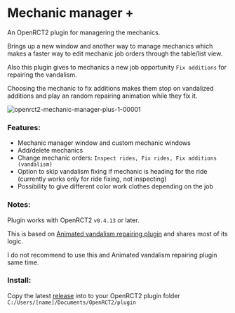 # Mechanic manager +

An OpenRCT2 plugin for managering the mechanics.

Brings up a new window and another way to manage mechanics which makes a faster way to edit mechanic job orders through the table/list view. 

Also this plugin gives to mechanics a new job opportunity `Fix additions` for repairing the vandalism.

Choosing the mechanic to fix additions makes them stop on vandalized additions and play an random repairing animation while they fix it.

![openrct2-mechanic-manager-plus-1-00001](https://github.com/user-attachments/assets/6f3c5c5d-51ae-48e7-b07d-2f084ad0a8f7)

### Features:
- Mechanic manager window and custom mechanic windows
- Add/delete mechanics
- Change mechanic orders: `Inspect rides, Fix rides, Fix additions (vandalism)`
- Option to skip vandalism fixing if mechanic is heading for the ride (currently works only for ride fixing, not inspecting)
- Possibility to give different color work clothes depending on the job

### Notes:

Plugin works with OpenRCT2 `v0.4.13` or later.

This is based on [Animated vandalism repairing plugin](https://github.com/jpknen/openrct2-animated-vandalism-repairing) and shares most of its logic.

I do not recommend to use this and Animated vandalism repairing plugin same time.

### Install:

Copy the latest [release](https://github.com/jpknen/openrct2-mechanic-manager-plus/releases/) into to your OpenRCT2 plugin folder `C:/Users/[name]/Documents/OpenRCT2/plugin`
